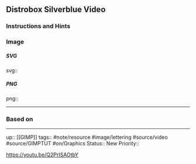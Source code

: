 ## Distrobox Silverblue Video


### Instructions and Hints


### Image


##### SVG

svg:: 

##### PNG

png:: 

---
### Based on



---

up:: [[GIMP]]
tags:: #note/resource #image/lettering  #source/video #source/GIMPTUT #on/Graphics 
Status:: New
Priority:: 

https://youtu.be/Q2PrISAOtbY